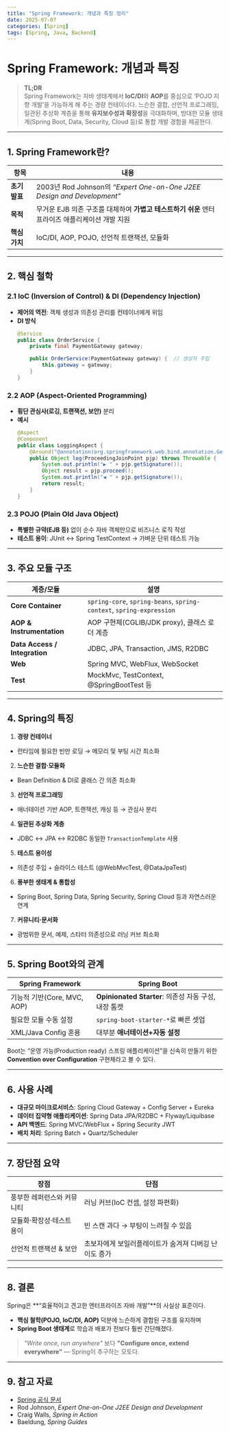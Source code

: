 ```yaml
---
title: "Spring Framework: 개념과 특징 정리"
date: 2025-07-07
categories: [Spring]
tags: [Spring, Java, Backend]
---
```


# Spring Framework: 개념과 특징

> **TL;DR**  
> Spring Framework는 자바 생태계에서 **IoC/DI**와 **AOP**를 중심으로 ‘POJO 지향 개발’을 가능하게 해 주는 경량 컨테이너다. 느슨한 결합, 선언적 프로그래밍, 일관된 추상화 계층을 통해 **유지보수성과 확장성**을 극대화하며, 방대한 모듈 생태계(Spring Boot, Data, Security, Cloud 등)로 통합 개발 경험을 제공한다.

---

## 1. Spring Framework란?

| 항목 | 내용 |
|------|------|
| **초기 발표** | 2003년 Rod Johnson의 _“Expert One-on-One J2EE Design and Development”_ |
| **목적** | 무거운 EJB 의존 구조를 대체하여 **가볍고 테스트하기 쉬운** 엔터프라이즈 애플리케이션 개발 지원 |
| **핵심 가치** | IoC/DI, AOP, POJO, 선언적 트랜잭션, 모듈화 |

---

## 2. 핵심 철학

### 2.1 IoC (Inversion of Control) & DI (Dependency Injection)
* **제어의 역전**: 객체 생성과 의존성 관리를 컨테이너에게 위임
* **DI 방식**
  ```java
  @Service
  public class OrderService {
      private final PaymentGateway gateway;

      public OrderService(PaymentGateway gateway) {  // 생성자 주입
          this.gateway = gateway;
      }
  }
  ```

### 2.2 AOP (Aspect-Oriented Programming)
* **횡단 관심사(로깅, 트랜잭션, 보안)** 분리
* **예시**
  ```java
  @Aspect
  @Component
  public class LoggingAspect {
      @Around("@annotation(org.springframework.web.bind.annotation.GetMapping)")
      public Object log(ProceedingJoinPoint pjp) throws Throwable {
          System.out.println("▶ " + pjp.getSignature());
          Object result = pjp.proceed();
          System.out.println("◀ " + pjp.getSignature());
          return result;
      }
  }
  ```

### 2.3 POJO (Plain Old Java Object)
* **특별한 규약(EJB 등)** 없이 순수 자바 객체만으로 비즈니스 로직 작성
* **테스트 용이**: JUnit ↔ Spring TestContext -> 가벼운 단위 테스트 가능

---

## 3. 주요 모듈 구조

| 계층/모듈                | 설명 |
|--------------------------|------|
| **Core Container**       | `spring-core`, `spring-beans`, `spring-context`, `spring-expression` |
| **AOP & Instrumentation**| AOP 구현체(CGLIB/JDK proxy), 클래스 로더 계층 |
| **Data Access / Integration** | JDBC, JPA, Transaction, JMS, R2DBC |
| **Web**                  | Spring MVC, WebFlux, WebSocket |
| **Test**                 | MockMvc, TestContext, @SpringBootTest 등 |

---

## 4. Spring의 특징

1. **경량 컨테이너**
  * 런타임에 필요한 빈만 로딩 → 메모리 및 부팅 시간 최소화
2. **느슨한 결합·모듈화**
  * Bean Definition & DI로 클래스 간 의존 최소화
3. **선언적 프로그래밍**
  * 애너테이션 기반 AOP, 트랜잭션, 캐싱 등 → 관심사 분리
4. **일관된 추상화 계층**
  * JDBC ↔ JPA ↔ R2DBC 동일한 `TransactionTemplate` 사용
5. **테스트 용이성**
  * 의존성 주입 + 슬라이스 테스트 (@WebMvcTest, @DataJpaTest)
6. **풍부한 생태계 & 통합성**
  * Spring Boot, Spring Data, Spring Security, Spring Cloud 등과 자연스러운 연계
7. **커뮤니티·문서화**
  * 광범위한 문서, 예제, 스타터 의존성으로 러닝 커브 최소화

---

## 5. Spring Boot와의 관계

| Spring Framework | Spring Boot |
|------------------|------------|
| 기능적 기반(Core, MVC, AOP) | **Opinionated Starter**: 의존성 자동 구성, 내장 톰캣 |
| 필요한 모듈 수동 설정 | `spring-boot-starter-*`로 빠른 셋업 |
| XML/Java Config 혼용 | 대부분 **애너테이션+자동 설정** |

Boot는 “운영 가능(Production ready) 스프링 애플리케이션”을 신속히 만들기 위한 **Convention over Configuration** 구현체라고 볼 수 있다.

---

## 6. 사용 사례

* **대규모 마이크로서비스**: Spring Cloud Gateway + Config Server + Eureka
* **데이터 집약형 애플리케이션**: Spring Data JPA/R2DBC + Flyway/Liquibase
* **API 백엔드**: Spring MVC/WebFlux + Spring Security JWT
* **배치 처리**: Spring Batch + Quartz/Scheduler

---

## 7. 장단점 요약

| 장점 | 단점 |
|------|------|
| 풍부한 레퍼런스와 커뮤니티 | 러닝 커브(IoC 컨셉, 설정 파편화) |
| 모듈화·확장성·테스트 용이 | 빈 스캔 과다 → 부팅이 느려질 수 있음 |
| 선언적 트랜잭션 & 보안 | 초보자에게 보일러플레이트가 숨겨져 디버깅 난이도 증가 |

---

## 8. 결론

Spring은 **“효율적이고 견고한 엔터프라이즈 자바 개발”**의 사실상 표준이다.
* **핵심 철학(POJO, IoC/DI, AOP)** 덕분에 느슨하게 결합된 구조를 유지하며
* **Spring Boot 생태계**로 학습과 배포가 전보다 훨씬 간단해졌다.

> _"Write once, run anywhere"_ 보다 **"Configure once, extend everywhere"** — Spring이 추구하는 모토다.

---

## 9. 참고 자료

* [Spring 공식 문서](https://spring.io/docs)
* Rod Johnson, _Expert One-on-One J2EE Design and Development_
* Craig Walls, _Spring in Action_
* Baeldung, *Spring Guides*  
